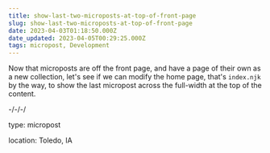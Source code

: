 ```yaml
---
title: show-last-two-microposts-at-top-of-front-page
slug: show-last-two-microposts-at-top-of-front-page
date: 2023-04-03T01:18:50.000Z
date_updated: 2023-04-05T00:29:25.000Z
tags: micropost, Development
---
```


Now that microposts are off the front page, and have a page of their own as a new collection, let's see if we can modify the home page, that's `index.njk` by the way, to show the last micropost across the full-width at the top of the content.

-/-/-/

type: micropost

location: Toledo, IA
